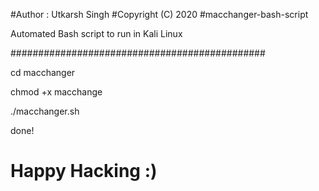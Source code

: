 #Author : Utkarsh Singh
#Copyright (C) 2020
#macchanger-bash-script

Automated Bash script to run in Kali Linux

##############################################

cd macchanger

chmod +x macchange

./macchanger.sh

done!

# Happy Hacking :)
